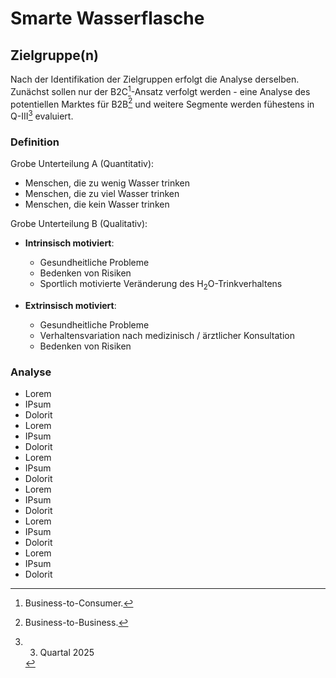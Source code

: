 # Smarte Wasserflasche 
##  

## Zielgruppe(n)
 Nach der Identifikation der Zielgruppen erfolgt die Analyse derselben.
 Zunächst sollen nur der B2C[^1]-Ansatz verfolgt werden - eine Analyse 
 des potentiellen Marktes für B2B[^2] und weitere Segmente werden 
 fühestens in Q-III[^3] evaluiert.

### Definition

Grobe Unterteilung A (Quantitativ):
* Menschen, die zu wenig Wasser trinken
* Menschen, die zu viel Wasser trinken
* Menschen, die kein Wasser trinken

Grobe Unterteilung B (Qualitativ):
* <b>Intrinsisch motiviert</b>:
    * Gesundheitliche Probleme 
    * Bedenken von Risiken
    * Sportlich motivierte Veränderung des H<sub>2</sub>O-Trinkverhaltens

* <b>Extrinsisch motiviert</b>:
    * Gesundheitliche Probleme 
    * Verhaltensvariation nach medizinisch / ärztlicher Konsultation
    * Bedenken von Risiken
    


### Analyse

- Lorem
- IPsum
- Dolorit
- Lorem
- IPsum
- Dolorit
- Lorem
- IPsum
- Dolorit
- Lorem
- IPsum
- Dolorit
- Lorem
- IPsum
- Dolorit
- Lorem
- IPsum
- Dolorit
 




[^1]: Business-to-Consumer.
[^2]: Business-to-Business. 
[^3]: 3. Quartal 2025